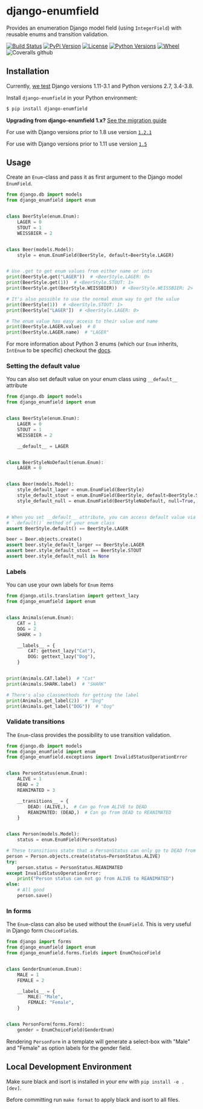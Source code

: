 # django-enumfield

Provides an enumeration Django model field (using `IntegerField`) with reusable enums and transition validation.

[![Build Status](https://travis-ci.org/5monkeys/django-enumfield.svg?branch=master)](https://travis-ci.org/5monkeys/django-enumfield)
[![PyPi Version](https://img.shields.io/pypi/v/django-enumfield.svg)](https://pypi.python.org/pypi/django-enumfield)
[![License](https://img.shields.io/pypi/l/django-enumfield.svg)](https://pypi.python.org/pypi/django-enumfield)
[![Python Versions](https://img.shields.io/pypi/pyversions/django-enumfield.svg)](https://pypi.python.org/pypi/django-enumfield)
[![Wheel](https://img.shields.io/pypi/wheel/django-enumfield.svg)](https://pypi.python.org/pypi/django-enumfield)
![Coveralls github](https://img.shields.io/coveralls/github/5monkeys/django-enumfield)

Installation
------------

Currently, [we test](https://travis-ci.org/5monkeys/django-enumfield) Django versions 1.11-3.1 and Python versions 2.7, 3.4-3.8.

Install `django-enumfield` in your Python environment:

```sh
$ pip install django-enumfield
```

**Upgrading from django-enumfield 1.x?** [See the migration guide](docs/migrate-to-20.md)

For use with Django versions prior to 1.8 use version
[`1.2.1`](https://github.com/5monkeys/django-enumfield/tree/1.2.1)

For use with Django versions prior to 1.11 use version
[`1.5`](https://github.com/5monkeys/django-enumfield/tree/1.5)

Usage
-----

Create an `Enum`-class and pass it as first argument to the Django model `EnumField`.

```python
from django.db import models
from django_enumfield import enum


class BeerStyle(enum.Enum):
    LAGER = 0
    STOUT = 1
    WEISSBIER = 2


class Beer(models.Model):
    style = enum.EnumField(BeerStyle, default=BeerStyle.LAGER)


# Use .get to get enum values from either name or ints
print(BeerStyle.get("LAGER"))  # <BeerStyle.LAGER: 0>
print(BeerStyle.get(1))  # <BeerStyle.STOUT: 1>
print(BeerStyle.get(BeerStyle.WEISSBIER))  # <BeerStyle.WEISSBIER: 2>

# It's also possible to use the normal enum way to get the value
print(BeerStyle(1))  # <BeerStyle.STOUT: 1>
print(BeerStyle["LAGER"])  # <BeerStyle.LAGER: 0>

# The enum value has easy access to their value and name
print(BeerStyle.LAGER.value)  # 0
print(BeerStyle.LAGER.name)  # "LAGER"
```

For more information about Python 3 enums
(which our `Enum` inherits, `IntEnum` to be specific)
checkout the [docs](https://docs.python.org/3/library/enum.html).


### Setting the default value

You can also set default value on your enum class using `__default__`
attribute

```python
from django.db import models
from django_enumfield import enum


class BeerStyle(enum.Enum):
    LAGER = 0
    STOUT = 1
    WEISSBIER = 2

    __default__ = LAGER


class BeerStyleNoDefault(enum.Enum):
    LAGER = 0


class Beer(models.Model):
    style_default_lager = enum.EnumField(BeerStyle)
    style_default_stout = enum.EnumField(BeerStyle, default=BeerStyle.STOUT)
    style_default_null = enum.EnumField(BeerStyleNoDefault, null=True, blank=True)


# When you set __default__ attribute, you can access default value via
# `.default()` method of your enum class
assert BeerStyle.default() == BeerStyle.LAGER

beer = Beer.objects.create()
assert beer.style_default_larger == BeerStyle.LAGER
assert beer.style_default_stout == BeerStyle.STOUT
assert beer.style_default_null is None
```

### Labels

You can use your own labels for `Enum` items

```python
from django.utils.translation import gettext_lazy
from django_enumfield import enum


class Animals(enum.Enum):
    CAT = 1
    DOG = 2
    SHARK = 3

    __labels__ = {
        CAT: gettext_lazy("Cat"),
        DOG: gettext_lazy("Dog"),
    }


print(Animals.CAT.label)  # "Cat"
print(Animals.SHARK.label)  # "SHARK"

# There's also classmethods for getting the label
print(Animals.get_label(2))  # "Dog"
print(Animals.get_label("DOG"))  # "Dog"
```

### Validate transitions

The `Enum`-class provides the possibility to use transition validation.

```python
from django.db import models
from django_enumfield import enum
from django_enumfield.exceptions import InvalidStatusOperationError


class PersonStatus(enum.Enum):
    ALIVE = 1
    DEAD = 2
    REANIMATED = 3

    __transitions__ = {
        DEAD: (ALIVE,),  # Can go from ALIVE to DEAD
        REANIMATED: (DEAD,)  # Can go from DEAD to REANIMATED
    }


class Person(models.Model):
    status = enum.EnumField(PersonStatus)

# These transitions state that a PersonStatus can only go to DEAD from ALIVE and to REANIMATED from DEAD.
person = Person.objects.create(status=PersonStatus.ALIVE)
try:
    person.status = PersonStatus.REANIMATED
except InvalidStatusOperationError:
    print("Person status can not go from ALIVE to REANIMATED")
else:
    # All good
    person.save()
```

### In forms

The `Enum`-class can also be used without the `EnumField`. This is very useful in Django form `ChoiceField`s.

```python
from django import forms
from django_enumfield import enum
from django_enumfield.forms.fields import EnumChoiceField


class GenderEnum(enum.Enum):
    MALE = 1
    FEMALE = 2

    __labels__ = {
        MALE: "Male",
        FEMALE: "Female",
    }


class PersonForm(forms.Form):
    gender = EnumChoiceField(GenderEnum)
```

Rendering `PersonForm` in a template will generate a select-box with "Male" and "Female" as option labels for the gender field.


Local Development Environment
-----------------------------

Make sure black and isort is installed in your env with `pip install -e .[dev]`.

Before committing run `make format` to apply black and isort to all files.
